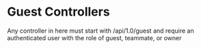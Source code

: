 # Guest Controllers
Any controller in here must start with /api/1.0/guest and require an authenticated user with the role of guest, teammate, or owner